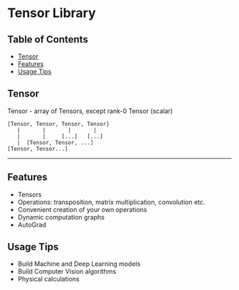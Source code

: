 # Tensor Library

## Table of Contents
- [Tensor](#tensor)
- [Features](#features)
- [Usage Tips](#usage-tips)

## Tensor 
Tensor - array of Tensors, except rank-0 Tensor (scalar)
```
[Tensor, Tensor, Tensor, Tensor]  
   |       |       |       |  
   |       |     [...]   [...]  
   |  [Tensor, Tensor, ...]  
[Tensor, Tensor...]  
```
---

## Features
* Tensors
* Operations: transposition, matrix multiplication, convolution etc.
* Convenient creation of your own operations
* Dynamic computation graphs
* AutoGrad

## Usage Tips
* Build Machine and Deep Learning models  
* Build Computer Vision algorithms
* Physical calculations

